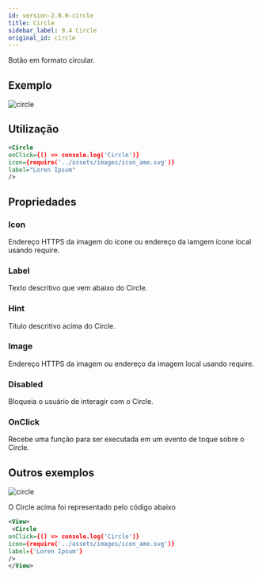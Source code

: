 ```yaml
---
id: version-2.0.0-circle
title: Circle
sidebar_label: 9.4 Circle
original_id: circle
---
```


Botão em formato circular.

## Exemplo

![circle](assets/images_components/v2.0.0/circle.png)


## Utilização

```xml
<Circle
onClick={() => console.log('Circle')}
icon={require('../assets/images/icon_ame.svg')}
label="Loren Ipsum"
/>
```


## Propriedades

### Icon


Endereço HTTPS da imagem do ícone ou endereço da iamgem ícone local usando require.


### Label

Texto descritivo que vem abaixo do Circle.


### Hint

Título descritivo acima do Circle.


### Image

 Endereço HTTPS da imagem ou endereço da imagem local usando require.

### Disabled

Bloqueia o usuário de interagir com o Circle.

### OnClick

Recebe uma função para ser executada em um evento de toque sobre o Circle.

## Outros exemplos

![circle](assets/images_components/v2.0.0/circle2.png)

O Circle acima foi representado pelo código abaixo

```xml
<View>
 <Circle
onClick={() => console.log('Circle')}
icon={require('../assets/images/icon_ame.svg')}
label={'Loren Ipsum'}
/>
</View>
```
